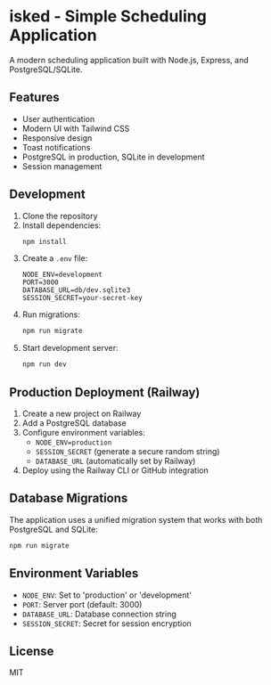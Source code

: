# isked - Simple Scheduling Application

A modern scheduling application built with Node.js, Express, and PostgreSQL/SQLite.

## Features

- User authentication
- Modern UI with Tailwind CSS
- Responsive design
- Toast notifications
- PostgreSQL in production, SQLite in development
- Session management

## Development

1. Clone the repository
2. Install dependencies:
   ```bash
   npm install
   ```
3. Create a `.env` file:
   ```
   NODE_ENV=development
   PORT=3000
   DATABASE_URL=db/dev.sqlite3
   SESSION_SECRET=your-secret-key
   ```
4. Run migrations:
   ```bash
   npm run migrate
   ```
5. Start development server:
   ```bash
   npm run dev
   ```

## Production Deployment (Railway)

1. Create a new project on Railway
2. Add a PostgreSQL database
3. Configure environment variables:
   - `NODE_ENV=production`
   - `SESSION_SECRET` (generate a secure random string)
   - `DATABASE_URL` (automatically set by Railway)
4. Deploy using the Railway CLI or GitHub integration

## Database Migrations

The application uses a unified migration system that works with both PostgreSQL and SQLite:

```bash
npm run migrate
```

## Environment Variables

- `NODE_ENV`: Set to 'production' or 'development'
- `PORT`: Server port (default: 3000)
- `DATABASE_URL`: Database connection string
- `SESSION_SECRET`: Secret for session encryption

## License

MIT 